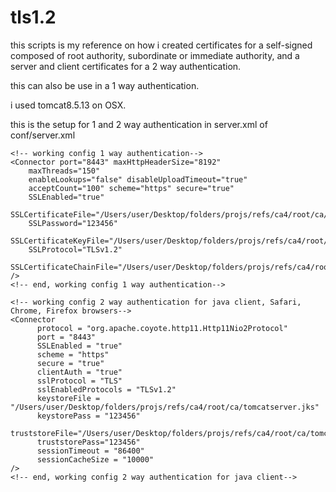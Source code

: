 # tls1.2

this scripts is my reference on how i created certificates for a self-signed 
composed of root authority, subordinate or immediate authority, and a server and
client certificates for a 2 way authentication. 

this can also be use in a 1 way authentication.

i used tomcat8.5.13 on OSX. 

this is the setup for 1 and 2 way authentication in server.xml of conf/server.xml


	<!-- working config 1 way authentication-->
	<Connector port="8443" maxHttpHeaderSize="8192"
		maxThreads="150"
		enableLookups="false" disableUploadTimeout="true"
		acceptCount="100" scheme="https" secure="true"
		SSLEnabled="true"
		SSLCertificateFile="/Users/user/Desktop/folders/projs/refs/ca4/root/ca/intermediate/certs/tomcatserver.cert.pem"
		SSLPassword="123456"
		SSLCertificateKeyFile="/Users/user/Desktop/folders/projs/refs/ca4/root/ca/intermediate/private/tomcatserver.key.pem" 
		SSLProtocol="TLSv1.2"
		SSLCertificateChainFile="/Users/user/Desktop/folders/projs/refs/ca4/root/ca/intermediate/certs/root.sub.ca.chain.cert.pem"
	/>
	<!-- end, working config 1 way authentication-->

	<!-- working config 2 way authentication for java client, Safari, Chrome, Firefox browsers-->
    <Connector
          protocol = "org.apache.coyote.http11.Http11Nio2Protocol"
          port = "8443"
          SSLEnabled = "true"
          scheme = "https"
          secure = "true"
          clientAuth = "true"
          sslProtocol = "TLS"
          sslEnabledProtocols = "TLSv1.2"
          keystoreFile = "/Users/user/Desktop/folders/projs/refs/ca4/root/ca/tomcatserver.jks"
          keystorePass = "123456"
          truststoreFile="/Users/user/Desktop/folders/projs/refs/ca4/root/ca/tomcatservertruststore.jks"
          truststorePass="123456"
          sessionTimeout = "86400"
          sessionCacheSize = "10000"
    />
	<!-- end, working config 2 way authentication for java client-->
